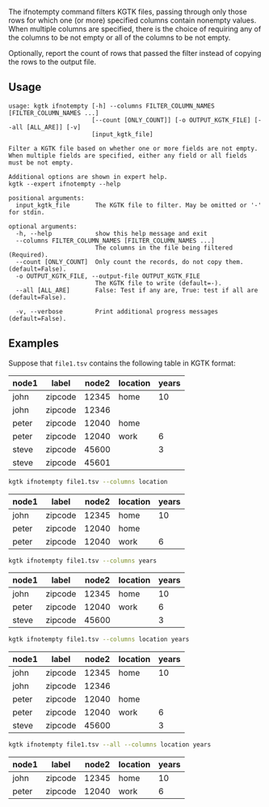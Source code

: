 The ifnotempty command filters KGTK files, passing through only those rows for
which one (or more) specified columns contain nonempty values.  When multiple
columns are specified, there is the choice of requiring any of the columns to
be not empty or all of the columns to be not empty.

Optionally, report the count of rows that passed the filter instead of
copying the rows to the output file.

## Usage

```
usage: kgtk ifnotempty [-h] --columns FILTER_COLUMN_NAMES [FILTER_COLUMN_NAMES ...]
                       [--count [ONLY_COUNT]] [-o OUTPUT_KGTK_FILE] [--all [ALL_ARE]] [-v]
                       [input_kgtk_file]

Filter a KGTK file based on whether one or more fields are not empty. When multiple fields are specified, either any field or all fields must be not empty.

Additional options are shown in expert help.
kgtk --expert ifnotempty --help

positional arguments:
  input_kgtk_file       The KGTK file to filter. May be omitted or '-' for stdin.

optional arguments:
  -h, --help            show this help message and exit
  --columns FILTER_COLUMN_NAMES [FILTER_COLUMN_NAMES ...]
                        The columns in the file being filtered (Required).
  --count [ONLY_COUNT]  Only count the records, do not copy them. (default=False).
  -o OUTPUT_KGTK_FILE, --output-file OUTPUT_KGTK_FILE
                        The KGTK file to write (default=-).
  --all [ALL_ARE]       False: Test if any are, True: test if all are (default=False).

  -v, --verbose         Print additional progress messages (default=False).
```

## Examples

Suppose that `file1.tsv` contains the following table in KGTK format:

| node1 | label   | node2 | location | years |
| ----- | ------- | ----- | -------- | ----- |
| john  | zipcode | 12345 | home     | 10    |
| john  | zipcode | 12346 |          |       |
| peter | zipcode | 12040 | home     |       |
| peter | zipcode | 12040 | work     | 6     |
| steve | zipcode | 45600 |          | 3     |
| steve | zipcode | 45601 |          |       |

```bash
kgtk ifnotempty file1.tsv --columns location
```
| node1 | label   | node2 | location | years |
| ----- | ------- | ----- | -------- | ----- |
| john  | zipcode | 12345 | home     | 10    |
| peter | zipcode | 12040 | home     |       |
| peter | zipcode | 12040 | work     | 6     |

```bash
kgtk ifnotempty file1.tsv --columns years
```
| node1 | label   | node2 | location | years |
| ----- | ------- | ----- | -------- | ----- |
| john  | zipcode | 12345 | home     | 10    |
| peter | zipcode | 12040 | work     | 6     |
| steve | zipcode | 45600 |          | 3     |

```bash
kgtk ifnotempty file1.tsv --columns location years
```
| node1 | label   | node2 | location | years |
| ----- | ------- | ----- | -------- | ----- |
| john  | zipcode | 12345 | home     | 10    |
| john  | zipcode | 12346 |          |       |
| peter | zipcode | 12040 | home     |       |
| peter | zipcode | 12040 | work     | 6     |
| steve | zipcode | 45600 |          | 3     |

```bash
kgtk ifnotempty file1.tsv --all --columns location years
```
| node1 | label   | node2 | location | years |
| ----- | ------- | ----- | -------- | ----- |
| john  | zipcode | 12345 | home     | 10    |
| peter | zipcode | 12040 | work     | 6     |
